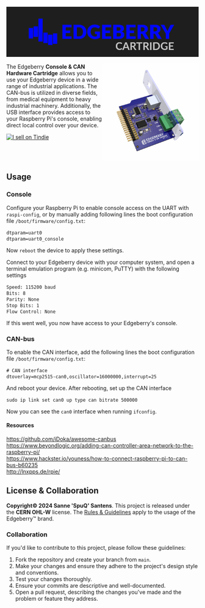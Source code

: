 ![Edgeberry banner](documentation/Edgeberry_banner.png)

<img src="documentation/Edgeberry_console_CAN_cartridge.png" align="right" width="50%"/>

The Edgeberry **Console & CAN Hardware Cartridge** allows you to use your Edgeberry device in a wide range of industrial applications. The CAN-bus is utilized in diverse fields, from medical equipment to heavy industrial machinery. Additionally, the USB interface provides access to your Raspberry Pi's console, enabling direct local control over your device.

<a href="https://www.tindie.com/stores/spuq/?ref=offsite_badges&utm_source=sellers_SpuQ&utm_medium=badges&utm_campaign=badge_medium"><img src="https://d2ss6ovg47m0r5.cloudfront.net/badges/tindie-mediums.png" alt="I sell on Tindie" width="150" height="78"></a>
<br clear="right"/>

## Usage

### Console
Configure your Raspberry Pi to enable console access on the UART with `raspi-config`, or by manually adding following lines the boot configuration file `/boot/firmware/config.txt`:
```
dtparam=uart0
dtparam=uart0_console
```
Now `reboot` the device to apply these settings.


Connect to your Edgeberry device with your computer system, and open a terminal emulation program (e.g. minicom, PuTTY) with the following settings
```
Speed: 115200 baud
Bits: 8
Parity: None
Stop Bits: 1
Flow Control: None
```
If this went well, you now have access to your Edgeberry's console.

### CAN-bus
To enable the CAN interface, add the following lines the boot configuration file `/boot/firmware/config.txt`:
```
# CAN interface
dtoverlay=mcp2515-can0,oscillator=16000000,interrupt=25
```
And reboot your device. After rebooting, set up the CAN interface 
```
sudo ip link set can0 up type can bitrate 500000
```
Now you can see the `can0` interface when running `ifconfig`.

#### Resources
https://github.com/iDoka/awesome-canbus<br/>
https://www.beyondlogic.org/adding-can-controller-area-network-to-the-raspberry-pi/<br/>
https://www.hackster.io/youness/how-to-connect-raspberry-pi-to-can-bus-b60235<br/>
http://lnxpps.de/rpie/

## License & Collaboration
**Copyright© 2024 Sanne 'SpuQ' Santens**. This project is released under the **CERN OHL-W** license. The [Rules & Guidelines](https://github.com/Edgeberry/.github/blob/main/brand/Edgeberry_Trademark_Rules_and_Guidelines.md) apply to the usage of the Edgeberry™ brand.


### Collaboration

If you'd like to contribute to this project, please follow these guidelines:
1. Fork the repository and create your branch from `main`.
2. Make your changes and ensure they adhere to the project's design style and conventions.
3. Test your changes thoroughly.
4. Ensure your commits are descriptive and well-documented.
5. Open a pull request, describing the changes you've made and the problem or feature they address.